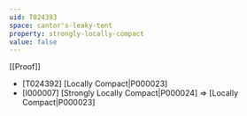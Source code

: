 ```yaml
---
uid: T024393
space: cantor's-leaky-tent
property: strongly-locally-compact
value: false
---
```

[[Proof]]

* [T024392] [Locally Compact|P000023]
* [I000007] [Strongly Locally Compact|P000024] => [Locally Compact|P000023]

